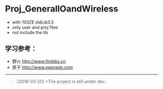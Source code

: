# Proj_GeneralIOandWireless  
+ with 103ZE stdLib3.5
+ only user and proj files
+ not include the lib  
## 学习参考：  
+ 野火 http://www.firebbs.cn  
+ 原子 http://www.openedv.com  

---
> [2018-03-20]
> +The project is still under dev..
